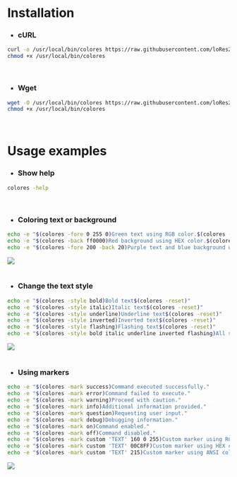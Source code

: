 # Installation
* ### сURL
```bash
curl -o /usr/local/bin/colores https://raw.githubusercontent.com/loRes228/colores/main/colores
chmod +x /usr/local/bin/colores
```
<br>

* ### Wget
```bash
wget -O /usr/local/bin/colores https://raw.githubusercontent.com/loRes228/colores/main/colores
chmod +x /usr/local/bin/colores
```
<br>

# Usage examples
* ### Show help
```bash
colores -help
```
<br>

* ### Coloring text or background
```bash          
echo -e "$(colores -fore 0 255 0)Green text using RGB color.$(colores -reset)"
echo -e "$(colores -back ff0000)Red background using HEX color.$(colores -reset)"
echo -e "$(colores -fore 200 -back 20)Purple text and blue background using ANSI color.$(colores -reset)"
```
![](https://i.imgur.com/OSq0GDD.png)
<br><br>

* ### Change the text style
```bash
echo -e "$(colores -style bold)Bold text$(colores -reset)"
echo -e "$(colores -style italic)Italic text$(colores -reset)"
echo -e "$(colores -style underline)Underline text$(colores -reset)"
echo -e "$(colores -style inverted)Inverted text$(colores -reset)"
echo -e "$(colores -style flashing)Flashing text$(colores -reset)"
echo -e "$(colores -style bold italic underline inverted flashing)All styles$(colores -reset)"
```
![](https://i.imgur.com/7dtpUZR.gif)
<br><br>

* ### Using markers
```bash
echo -e "$(colores -mark success)Command executed successfully."
echo -e "$(colores -mark error)Command failed to execute."
echo -e "$(colores -mark warning)Proceed with caution."
echo -e "$(colores -mark info)Additional information provided."
echo -e "$(colores -mark question)Requesting user input."
echo -e "$(colores -mark debug)Debugging information."
echo -e "$(colores -mark on)Command enabled."
echo -e "$(colores -mark off)Command disabled."
echo -e "$(colores -mark custom 'TEXT' 160 0 255)Custom marker using RGB color."
echo -e "$(colores -mark custom 'TEXT' 00C8FF)Custom marker using HEX color."
echo -e "$(colores -mark custom 'TEXT' 215)Custom marker using ANSI color."
```
![](https://i.imgur.com/l9PVrU6.png)
